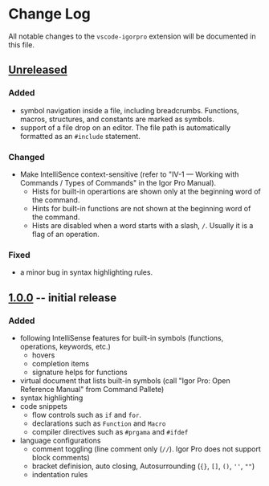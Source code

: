 # Change Log

All notable changes to the `vscode-igorpro` extension will be documented in this file.

## [Unreleased]

### Added

- symbol navigation inside a file, including breadcrumbs. Functions, macros, structures, and constants are marked as symbols.
- support of a file drop on an editor. The file path is automatically formatted as an `#include` statement.

### Changed

- Make IntelliSence context-sensitive (refer to "IV-1 — Working with Commands / Types of Commands" in the Igor Pro Manual).
  - Hists for built-in operartions are shown only at the beginning word of the command.
  - Hints for built-in functions are not shown at the beginning word of the command.
  - Hists are disabled when a word starts with a slash, `/`. Usually it is a flag of an operation.

### Fixed

- a minor bug in syntax highlighting rules.

## [1.0.0] -- initial release

### Added

- following IntelliSense features for built-in symbols (functions, operations, keywords, etc.)
  - hovers
  - completion items
  - signature helps for functions
- virtual document that lists built-in symbols (call "Igor Pro: Open Reference Manual" from Command Pallete)
- syntax highlighting
- code snippets
  - flow controls such as `if` and `for`.
  - declarations such as `Function` and `Macro`
  - compiler directives such as `#prgama` and `#ifdef`
- language configurations
  - comment toggling (line comment only (`//`). Igor Pro does not support block comments)
  - bracket definision, auto closing, Autosurrounding (`{}`, `[]`, `()`, `''`, `""`)
  - indentation rules

[Unreleased]: https://github.com/fujidana/vscode-igorpro/compare/v1.0.0...HEAD
[1.0.0]: https://github.com/fujidana/vscode-igorpro/releases/tag/v1.0.0
